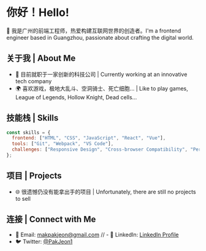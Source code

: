 # 你好！Hello!

👋 我是广州的前端工程师，热爱构建互联网世界的创造者。I'm a frontend engineer based in Guangzhou, passionate about crafting the digital world.

## 关于我 | About Me

- 💼 目前就职于一家创新的科技公司 | Currently working at an innovative tech company
- 🌍 喜欢游戏，极地大乱斗、空洞骑士、死亡细胞... | Like to play games, League of Legends, Hollow Knight, Dead cells...

## 技能栈 | Skills

```javascript
const skills = {
  frontend: ["HTML", "CSS", "JavaScript", "React", "Vue"],
  tools: ["Git", "Webpack", "VS Code"],
  challenges: ["Responsive Design", "Cross-browser Compatibility", "Performance Optimization"],
};
```

## 项目 | Projects

- 🌐 很遗憾仍没有能拿出手的项目 | Unfortunately, there are still no projects to sell

## 连接 | Connect with Me

- 📧 Email: makpakjeon@gmail.com
// - 🔗 LinkedIn: [LinkedIn Profile](https://www.linkedin.com/in/yourprofile)
- 🐦 Twitter: [@PakJeon1](https://twitter.com/PakJeon1)


